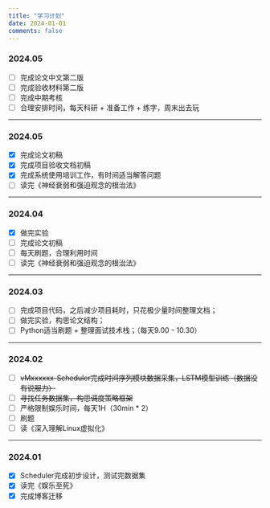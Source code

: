 ```yaml
---
title: "学习计划"
date: 2024-01-01
comments: false
---
```

### 2024.05
- [ ] 完成论文中文第二版
- [ ] 完成验收材料第二版
- [ ] 完成中期考核
- [ ] 合理安排时间，每天科研 + 准备工作 + 练字，周末出去玩
---
### 2024.05
- [x] 完成论文初稿
- [X] 完成项目验收文档初稿
- [x] 完成系统使用培训工作，有时间适当解答问题
- [ ] 读完《神经衰弱和强迫观念的根治法》
- - - 
### 2024.04
- [x] 做完实验
- [ ] 完成论文初稿
- [ ] 每天刷题，合理利用时间
- [ ] 读完《神经衰弱和强迫观念的根治法》
- - -
### 2024.03
- [ ] 完成项目代码，之后减少项目耗时，只花极少量时间整理文档；
- [ ] 做完实验，构思论文结构；
- [ ] Python适当刷题 + 整理面试技术栈；（每天9.00 - 10.30）
- - -
### 2024.02
- [ ] ~~vMxxxxxx-Scheduler完成时间序列模块数据采集，LSTM模型训练（数据没有说服力）~~
- [ ] ~~寻找任务数据集，构思调度策略框架~~
- [ ] 严格限制娱乐时间，每天1H（30min * 2）
- [ ] 刷题
- [ ] 读《深入理解Linux虚拟化》
- - -
### 2024.01
- [x] Scheduler完成初步设计，测试完数据集
- [x] 读完《娱乐至死》
- [x] 完成博客迁移
